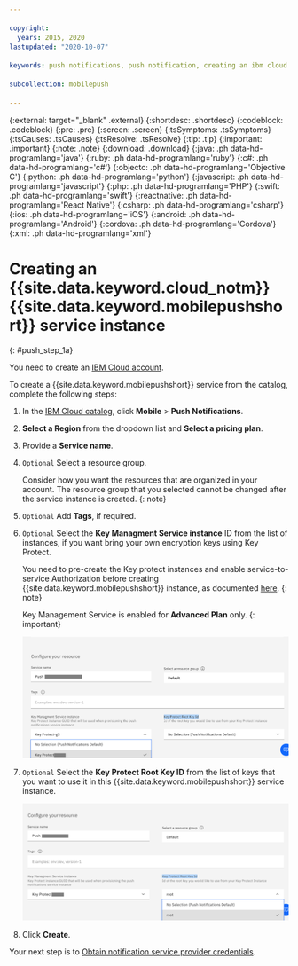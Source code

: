 ```yaml
---

copyright:
  years: 2015, 2020
lastupdated: "2020-10-07"

keywords: push notifications, push notification, creating an ibm cloud service instance, ibm cloud service

subcollection: mobilepush

---
```


{:external: target="_blank" .external}
{:shortdesc: .shortdesc}
{:codeblock: .codeblock}
{:pre: .pre}
{:screen: .screen}
{:tsSymptoms: .tsSymptoms}
{:tsCauses: .tsCauses}
{:tsResolve: .tsResolve}
{:tip: .tip}
{:important: .important}
{:note: .note}
{:download: .download}
{:java: .ph data-hd-programlang='java'}
{:ruby: .ph data-hd-programlang='ruby'}
{:c#: .ph data-hd-programlang='c#'}
{:objectc: .ph data-hd-programlang='Objective C'}
{:python: .ph data-hd-programlang='python'}
{:javascript: .ph data-hd-programlang='javascript'}
{:php: .ph data-hd-programlang='PHP'}
{:swift: .ph data-hd-programlang='swift'}
{:reactnative: .ph data-hd-programlang='React Native'}
{:csharp: .ph data-hd-programlang='csharp'}
{:ios: .ph data-hd-programlang='iOS'}
{:android: .ph data-hd-programlang='Android'}
{:cordova: .ph data-hd-programlang='Cordova'}
{:xml: .ph data-hd-programlang='xml'}

# Creating an {{site.data.keyword.cloud_notm}} {{site.data.keyword.mobilepushshort}} service instance
{: #push_step_1a}

You need to create an [IBM Cloud account](https://cloud.ibm.com/).

To create a {{site.data.keyword.mobilepushshort}} service from the catalog, complete the following steps:

1. In the [IBM Cloud catalog](https://cloud.ibm.com/catalog#services), click **Mobile** > **Push Notifications**.
1. **Select a Region** from the dropdown list and **Select a pricing plan**.
1. Provide a **Service name**. 
1. `Optional` Select a resource group.

   Consider how you want the resources that are organized in your account. The resource group that you selected cannot be changed after the service instance is created. 
   {: note}

1. `Optional` Add **Tags**, if required.
1. `Optional` Select the **Key Managment Service instance** ID from the list of instances, if you want bring your own encryption keys using Key Protect.

   You need to pre-create the Key protect instances and enable service-to-service Authorization before creating {{site.data.keyword.mobilepushshort}} instance, as documented [here](/docs/mobilepush?topic=mobilepush-push_key_protect_integration).
   {: note}

   Key Management Service is enabled for **Advanced Plan** only.
   {: important}

   ![Key Management Service instance](images/pn-byok-prereq01.png "Graphic outlining the selection of key management service instance")

1. `Optional` Select the **Key Protect Root Key ID** from the list of keys that you want to use it in this {{site.data.keyword.mobilepushshort}} service instance.

   ![Key Protect Root Key ID](images/pn-byok-prereq02.png "Graphic outlining the selection of Key Protect Root Key ID")

1. Click **Create**. 

Your next step is to [Obtain notification service provider credentials](/docs/mobilepush?topic=mobilepush-push_step_1).
